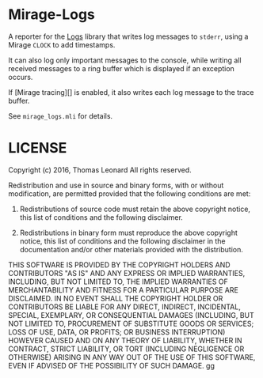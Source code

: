 # Mirage-Logs

A reporter for the [Logs][] library that writes log messages to `stderr`, using
a Mirage `CLOCK` to add timestamps.

It can also log only important messages to the console, while writing all received messages to a ring buffer which is displayed if an exception occurs.

If [Mirage tracing][] is enabled, it also writes each log message to the trace buffer.

See `mirage_logs.mli` for details.

[Logs]: http://erratique.ch/software/logs
[Mirage-tracing]: https://github.com/mirage/mirage-profile

# LICENSE

Copyright (c) 2016, Thomas Leonard
All rights reserved.

Redistribution and use in source and binary forms, with or without modification, are permitted provided that the following conditions are met:

1. Redistributions of source code must retain the above copyright notice, this list of conditions and the following disclaimer.

2. Redistributions in binary form must reproduce the above copyright notice, this list of conditions and the following disclaimer in the documentation and/or other materials provided with the distribution.

THIS SOFTWARE IS PROVIDED BY THE COPYRIGHT HOLDERS AND CONTRIBUTORS "AS IS" AND ANY EXPRESS OR IMPLIED WARRANTIES, INCLUDING, BUT NOT LIMITED TO, THE IMPLIED WARRANTIES OF MERCHANTABILITY AND FITNESS FOR A PARTICULAR PURPOSE ARE DISCLAIMED. IN NO EVENT SHALL THE COPYRIGHT HOLDER OR CONTRIBUTORS BE LIABLE FOR ANY DIRECT, INDIRECT, INCIDENTAL, SPECIAL, EXEMPLARY, OR CONSEQUENTIAL DAMAGES (INCLUDING, BUT NOT LIMITED TO, PROCUREMENT OF SUBSTITUTE GOODS OR SERVICES; LOSS OF USE, DATA, OR PROFITS; OR BUSINESS INTERRUPTION) HOWEVER CAUSED AND ON ANY THEORY OF LIABILITY, WHETHER IN CONTRACT, STRICT LIABILITY, OR TORT (INCLUDING NEGLIGENCE OR OTHERWISE) ARISING IN ANY WAY OUT OF THE USE OF THIS SOFTWARE, EVEN IF ADVISED OF THE POSSIBILITY OF SUCH DAMAGE.
gg
